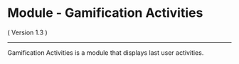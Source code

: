 Module - Gamification Activities
==============================
( Version 1.3 )
- - -

Gamification Activities is a module that displays last user activities.